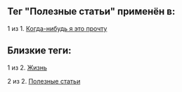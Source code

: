 ## Тег "Полезные статьи" применён в:

1 из 1. [Когда-нибудь я это прочту](../Жизнь/Когда-нибудь%20я%20это%20прочту.md)

## Близкие теги:

1 из 2. [Жизнь](./жизнь.md)

2 из 2. [Полезные статьи](./полезные%20статьи.md)

